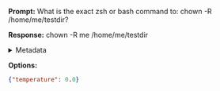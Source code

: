 **Prompt:**
What is the exact zsh or bash command to: chown -R /home/me/testdir?

**Response:**
chown -R me /home/me/testdir

<details><summary>Metadata</summary>

- Duration: 934 ms
- Datetime: 2023-08-06T15:13:37.407067
- Model: gpt-3.5-turbo-0613

</details>

**Options:**
```json
{"temperature": 0.0}
```

